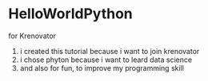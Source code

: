 # HelloWorldPython
for Krenovator

1. i created this tutorial because i want to join krenovator
2. i chose phyton because i want to leard data science
3. and also for fun, to improve my programming skill
